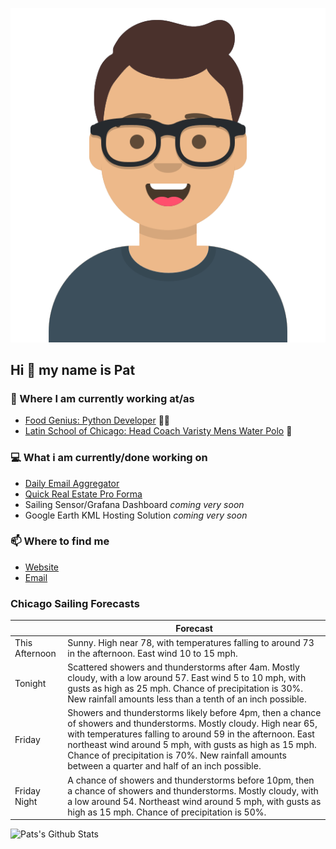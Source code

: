 [![Social banner for p-j-falconer](https://raw.githubusercontent.com/P-J-FALCONER/P-J-FALCONER/master/assets/avataaars.svg)](https://patfalconer.com/)
## Hi :wave: my name is Pat

### 💼 Where I am currently working at/as
- [Food Genius: Python Developer](https://getfoodgenius.com/) 🍔🐍
- [Latin School of Chicago: Head Coach Varisty Mens Water Polo](https://www.latinschool.org/) 🤽


### 💻 What i am currently/done working on
 - [Daily Email Aggregator](https://github.com/P-J-FALCONER/dott_daily_mail)
 - [Quick Real Estate Pro Forma](https://github.com/P-J-FALCONER/henry)
 - Sailing Sensor/Grafana Dashboard *coming very soon*
 - Google Earth KML Hosting Solution *coming very soon*

### 📫 Where to find me
 - [Website](https://patfalconer.com/)
 - [Email](mailto:patrick.j.falconer@gmail.com)


### Chicago Sailing Forecasts
|   | Forecast  |
|---|---|
| This Afternoon | Sunny. High near 78, with temperatures falling to around 73 in the afternoon. East wind 10 to 15 mph. |
| Tonight | Scattered showers and thunderstorms after 4am. Mostly cloudy, with a low around 57. East wind 5 to 10 mph, with gusts as high as 25 mph. Chance of precipitation is 30%. New rainfall amounts less than a tenth of an inch possible. |
| Friday | Showers and thunderstorms likely before 4pm, then a chance of showers and thunderstorms. Mostly cloudy. High near 65, with temperatures falling to around 59 in the afternoon. East northeast wind around 5 mph, with gusts as high as 15 mph. Chance of precipitation is 70%. New rainfall amounts between a quarter and half of an inch possible. |
| Friday Night | A chance of showers and thunderstorms before 10pm, then a chance of showers and thunderstorms. Mostly cloudy, with a low around 54. Northeast wind around 5 mph, with gusts as high as 15 mph. Chance of precipitation is 50%. |

![Pats's Github Stats](https://github-readme-stats.vercel.app/api?username=p-j-falconer&show_icons=true&theme=radical)
